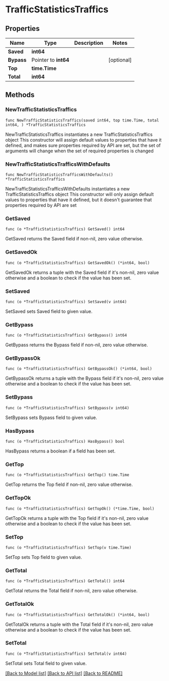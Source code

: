 # TrafficStatisticsTraffics

## Properties

Name | Type | Description | Notes
------------ | ------------- | ------------- | -------------
**Saved** | **int64** |  | 
**Bypass** | Pointer to **int64** |  | [optional] 
**Top** | **time.Time** |  | 
**Total** | **int64** |  | 

## Methods

### NewTrafficStatisticsTraffics

`func NewTrafficStatisticsTraffics(saved int64, top time.Time, total int64, ) *TrafficStatisticsTraffics`

NewTrafficStatisticsTraffics instantiates a new TrafficStatisticsTraffics object
This constructor will assign default values to properties that have it defined,
and makes sure properties required by API are set, but the set of arguments
will change when the set of required properties is changed

### NewTrafficStatisticsTrafficsWithDefaults

`func NewTrafficStatisticsTrafficsWithDefaults() *TrafficStatisticsTraffics`

NewTrafficStatisticsTrafficsWithDefaults instantiates a new TrafficStatisticsTraffics object
This constructor will only assign default values to properties that have it defined,
but it doesn't guarantee that properties required by API are set

### GetSaved

`func (o *TrafficStatisticsTraffics) GetSaved() int64`

GetSaved returns the Saved field if non-nil, zero value otherwise.

### GetSavedOk

`func (o *TrafficStatisticsTraffics) GetSavedOk() (*int64, bool)`

GetSavedOk returns a tuple with the Saved field if it's non-nil, zero value otherwise
and a boolean to check if the value has been set.

### SetSaved

`func (o *TrafficStatisticsTraffics) SetSaved(v int64)`

SetSaved sets Saved field to given value.


### GetBypass

`func (o *TrafficStatisticsTraffics) GetBypass() int64`

GetBypass returns the Bypass field if non-nil, zero value otherwise.

### GetBypassOk

`func (o *TrafficStatisticsTraffics) GetBypassOk() (*int64, bool)`

GetBypassOk returns a tuple with the Bypass field if it's non-nil, zero value otherwise
and a boolean to check if the value has been set.

### SetBypass

`func (o *TrafficStatisticsTraffics) SetBypass(v int64)`

SetBypass sets Bypass field to given value.

### HasBypass

`func (o *TrafficStatisticsTraffics) HasBypass() bool`

HasBypass returns a boolean if a field has been set.

### GetTop

`func (o *TrafficStatisticsTraffics) GetTop() time.Time`

GetTop returns the Top field if non-nil, zero value otherwise.

### GetTopOk

`func (o *TrafficStatisticsTraffics) GetTopOk() (*time.Time, bool)`

GetTopOk returns a tuple with the Top field if it's non-nil, zero value otherwise
and a boolean to check if the value has been set.

### SetTop

`func (o *TrafficStatisticsTraffics) SetTop(v time.Time)`

SetTop sets Top field to given value.


### GetTotal

`func (o *TrafficStatisticsTraffics) GetTotal() int64`

GetTotal returns the Total field if non-nil, zero value otherwise.

### GetTotalOk

`func (o *TrafficStatisticsTraffics) GetTotalOk() (*int64, bool)`

GetTotalOk returns a tuple with the Total field if it's non-nil, zero value otherwise
and a boolean to check if the value has been set.

### SetTotal

`func (o *TrafficStatisticsTraffics) SetTotal(v int64)`

SetTotal sets Total field to given value.



[[Back to Model list]](../README.md#documentation-for-models) [[Back to API list]](../README.md#documentation-for-api-endpoints) [[Back to README]](../README.md)


